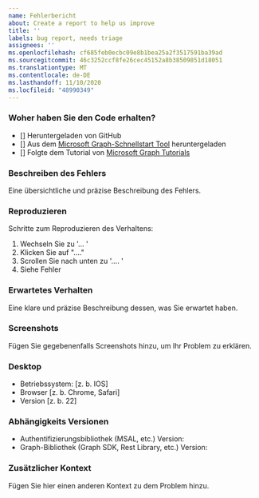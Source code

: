 ```yaml
---
name: Fehlerbericht
about: Create a report to help us improve
title: ''
labels: bug report, needs triage
assignees: ''
ms.openlocfilehash: cf685feb0ecbc09e8b1bea25a2f3517591ba39ad
ms.sourcegitcommit: 46c3252ccf8fe26cec45152a8b38509851d18051
ms.translationtype: MT
ms.contentlocale: de-DE
ms.lasthandoff: 11/10/2020
ms.locfileid: "48990349"
---
```

### <a name="where-did-you-get-the-code"></a>Woher haben Sie den Code erhalten?

- [] Heruntergeladen von GitHub
- [] Aus dem [Microsoft Graph-Schnellstart Tool](https://developer.microsoft.com/graph/quick-start) heruntergeladen
- [] Folgte dem Tutorial von [Microsoft Graph Tutorials](https://docs.microsoft.com/graph/tutorials)

### <a name="describe-the-bug"></a>Beschreiben des Fehlers

Eine übersichtliche und präzise Beschreibung des Fehlers.

### <a name="to-reproduce"></a>Reproduzieren

Schritte zum Reproduzieren des Verhaltens:

1. Wechseln Sie zu '... '
1. Klicken Sie auf "...."
1. Scrollen Sie nach unten zu '.... '
1. Siehe Fehler

### <a name="expected-behavior"></a>Erwartetes Verhalten

Eine klare und präzise Beschreibung dessen, was Sie erwartet haben.

### <a name="screenshots"></a>Screenshots

Fügen Sie gegebenenfalls Screenshots hinzu, um Ihr Problem zu erklären.

### <a name="desktop"></a>Desktop

- Betriebssystem: [z. b. IOS]
- Browser [z. b. Chrome, Safari]
- Version [z. b. 22]

### <a name="dependency-versions"></a>Abhängigkeits Versionen

- Authentifizierungsbibliothek (MSAL, etc.) Version:
- Graph-Bibliothek (Graph SDK, Rest Library, etc.) Version:

### <a name="additional-context"></a>Zusätzlicher Kontext

Fügen Sie hier einen anderen Kontext zu dem Problem hinzu.
